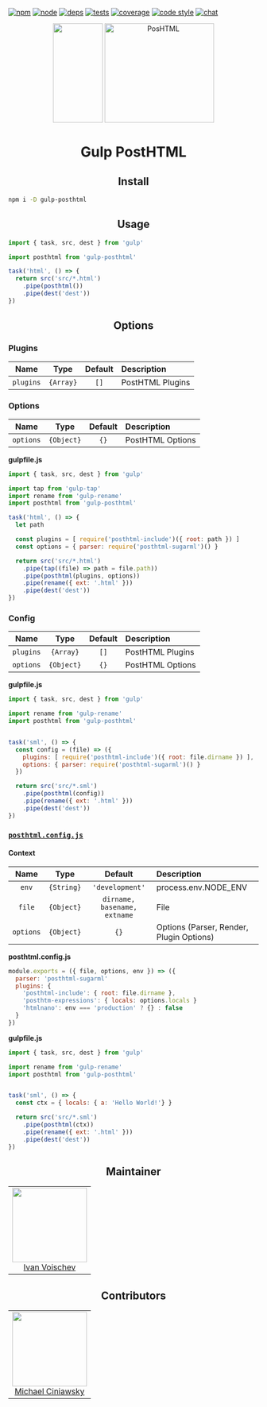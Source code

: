 [![npm][npm]][npm-url]
[![node][node]][node-url]
[![deps][deps]][deps-url]
[![tests][tests]][tests-url]
[![coverage][cover]][cover-url]
[![code style][style]][style-url]
[![chat][chat]][chat-url]

<div align="center">
  <img width="100" height="200"     src="https://worldvectorlogo.com/logos/gulp.svg">
  <a href="https://github.com/posthtml/posthtml">
    <img width="220" height="200" title="PosHTML"           src="http://posthtml.github.io/posthtml/logo.svg">
  </a>
  <h1>Gulp PostHTML</h1>
</div>

<h2 align="center">Install</h2>

```bash
npm i -D gulp-posthtml
```

<h2 align="center">Usage</h2>

```js
import { task, src, dest } from 'gulp'

import posthtml from 'gulp-posthtml'

task('html', () => {
  return src('src/*.html')
    .pipe(posthtml())
    .pipe(dest('dest'))
})
```

<h2 align="center">Options</h2>

### Plugins

|Name|Type|Default|Description|
|:--:|:--:|:-----:|:----------|
|`plugins`|`{Array}`|`[]`|PostHTML Plugins|

### Options

|Name|Type|Default|Description|
|:--:|:--:|:-----:|:----------|
|`options`|`{Object}`|`{}`|PostHTML Options|

**gulpfile.js**
```js
import { task, src, dest } from 'gulp'

import tap from 'gulp-tap'
import rename from 'gulp-rename'
import posthtml from 'gulp-posthtml'

task('html', () => {
  let path

  const plugins = [ require('posthtml-include')({ root: path }) ]
  const options = { parser: require('posthtml-sugarml')() }

  return src('src/*.html')
    .pipe(tap((file) => path = file.path))
    .pipe(posthtml(plugins, options))
    .pipe(rename({ ext: '.html' }))
    .pipe(dest('dest'))
})
```

### Config

|Name|Type|Default|Description|
|:--:|:--:|:-----:|:----------|
|`plugins`|`{Array}`|`[]`|PostHTML Plugins|
|`options`|`{Object}`|`{}`|PostHTML Options|

**gulpfile.js**
```js
import { task, src, dest } from 'gulp'

import rename from 'gulp-rename'
import posthtml from 'gulp-posthtml'


task('sml', () => {
  const config = (file) => ({
    plugins: [ require('posthtml-include')({ root: file.dirname }) ],
    options: { parser: require('posthtml-sugarml')() }
  })

  return src('src/*.sml')
    .pipe(posthtml(config))
    .pipe(rename({ ext: '.html' }))
    .pipe(dest('dest'))
})
```

### [`posthtml.config.js`](https://github.com/posthtml/posthtml-load-config)

#### Context

|Name|Type|Default|Description|
|:--:|:--:|:-----:|:----------|
|`env`|`{String}`|`'development'`|process.env.NODE_ENV|
|`file`|`{Object}`|`dirname, basename, extname`|File|
|`options`|`{Object}`|`{}`|Options (Parser, Render, Plugin Options)|

**posthtml.config.js**
```js
module.exports = ({ file, options, env }) => ({
  parser: 'posthtml-sugarml'
  plugins: {
    'posthtml-include': { root: file.dirname },
    'posthtm-expressions': { locals: options.locals }
    'htmlnano': env === 'production' ? {} : false
  }
})
```

**gulpfile.js**
```js
import { task, src, dest } from 'gulp'

import rename from 'gulp-rename'
import posthtml from 'gulp-posthtml'


task('sml', () => {
  const ctx = { locals: { a: 'Hello World!'} }

  return src('src/*.sml')
    .pipe(posthtml(ctx))
    .pipe(rename({ ext: '.html' }))
    .pipe(dest('dest'))
})
```

<h2 align="center">Maintainer</h2>

<table>
  <tbody>
   <tr>
    <td align="center">
      <img width="150 height="150"
      src="https://avatars.githubusercontent.com/u/1510217?v=3&s=150">
      <br />
      <a href="https://github.com/voischev">Ivan Voischev</a>
    </td>
   </tr>
  <tbody>
</table>

<h2 align="center">Contributors</h2>

<table>
  <tbody>
   <tr>
    <td align="center">
      <img width="150 height="150"
      src="https://avatars.githubusercontent.com/u/5419992?v=3&s=150">
      <br />
      <a href="https://github.com/michael-ciniawsky">Michael Ciniawsky</a>
    </td>
   </tr>
  <tbody>
</table>

[npm]: https://img.shields.io/npm/v/gulp-posthtml.svg
[npm-url]: https://npmjs.com/package/gulp-posthtml

[node]: https://img.shields.io/node/v/gulp-posthtml.svg
[node-url]: https://nodejs.org/

[deps]: https://david-dm.org/posthtml/gulp-posthtml.svg
[deps-url]: https://david-dm.org/posthtml/gulp-posthtml

[tests]: http://img.shields.io/travis/posthtml/gulp-posthtml.svg
[tests-url]: https://travis-ci.org/posthtml/gulp-posthtml

[cover]: https://coveralls.io/repos/github/posthtml/gulp-posthtml/badge.svg
[cover-url]: https://coveralls.io/github/posthtml/gulp-posthtml

[style]: https://img.shields.io/badge/code%20style-standard-yellow.svg
[style-url]: http://standardjs.com/

[chat]: https://badges.gitter.im/posthtml/posthtml.svg
[chat-url]: https://gitter.im/posthtml/posthtml
